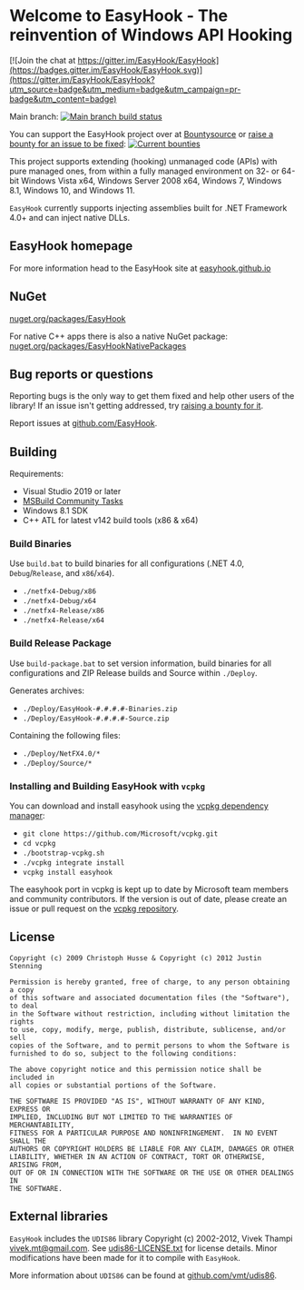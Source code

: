 # Welcome to EasyHook - The reinvention of Windows API Hooking

[![Join the chat at https://gitter.im/EasyHook/EasyHook](https://badges.gitter.im/EasyHook/EasyHook.svg)](https://gitter.im/EasyHook/EasyHook?utm_source=badge&utm_medium=badge&utm_campaign=pr-badge&utm_content=badge)

Main branch: [![Main branch build status](https://ci.appveyor.com/api/projects/status/qf77u222llodmtsw/branch/main?svg=true)](https://ci.appveyor.com/project/joelvaneenwyk/easyhook)

You can support the EasyHook project over at [Bountysource](https://www.bountysource.com/teams/easyhook) or [raise a bounty for an issue to be fixed](https://www.bountysource.com/teams/easyhook/issues): [![Current bounties](https://api.bountysource.com/badge/team?team_id=104536)](https://www.bountysource.com/teams/easyhook/bounties)

This project supports extending (hooking) unmanaged code (APIs) with pure managed ones, from within a fully managed environment on 32- or 64-bit Windows Vista x64, Windows Server 2008 x64, Windows 7, Windows 8.1, Windows 10, and Windows 11.

`EasyHook` currently supports injecting assemblies built for .NET Framework 4.0+ and can inject native DLLs.

## EasyHook homepage

For more information head to the EasyHook site at [easyhook.github.io](https://easyhook.github.io/)

## NuGet

[nuget.org/packages/EasyHook](https://www.nuget.org/packages/EasyHook)

For native C++ apps there is also a native NuGet package: [nuget.org/packages/EasyHookNativePackages](https://www.nuget.org/packages/EasyHookNativePackage)

## Bug reports or questions

Reporting bugs is the only way to get them fixed and help other users of the library! If an issue isn't getting addressed, try [raising a bounty for it](https://www.bountysource.com/teams/easyhook/issues).

Report issues at [github.com/EasyHook](https://github.com/EasyHook/EasyHook/issues).

## Building

Requirements:

* Visual Studio 2019 or later
* [MSBuild Community Tasks](https://github.com/loresoft/msbuildtasks)
* Windows 8.1 SDK
* C++ ATL for latest v142 build tools (x86 & x64)

### Build Binaries

Use `build.bat` to build binaries for all configurations (.NET 4.0, `Debug`/`Release`, and `x86`/`x64`).

* `./netfx4-Debug/x86`
* `./netfx4-Debug/x64`
* `./netfx4-Release/x86`
* `./netfx4-Release/x64`

### Build Release Package

Use `build-package.bat` to set version information, build binaries for all
configurations and ZIP Release builds and Source within `./Deploy`.

Generates archives:

* `./Deploy/EasyHook-#.#.#.#-Binaries.zip`
* `./Deploy/EasyHook-#.#.#.#-Source.zip`

Containing the following files:

* `./Deploy/NetFX4.0/*`
* `./Deploy/Source/*`

### Installing and Building EasyHook with `vcpkg`

You can download and install easyhook using the [vcpkg dependency manager](https://github.com/Microsoft/vcpkg):

* `git clone https://github.com/Microsoft/vcpkg.git`
* `cd vcpkg`
* `./bootstrap-vcpkg.sh`
* `./vcpkg integrate install`
* `vcpkg install easyhook`

The easyhook port in vcpkg is kept up to date by Microsoft team members and community contributors. If the version is out of date, please create an issue or pull request on the [vcpkg repository](https://github.com/Microsoft/vcpkg).

## License

    Copyright (c) 2009 Christoph Husse & Copyright (c) 2012 Justin Stenning

    Permission is hereby granted, free of charge, to any person obtaining a copy
    of this software and associated documentation files (the "Software"), to deal
    in the Software without restriction, including without limitation the rights
    to use, copy, modify, merge, publish, distribute, sublicense, and/or sell
    copies of the Software, and to permit persons to whom the Software is
    furnished to do so, subject to the following conditions:

    The above copyright notice and this permission notice shall be included in
    all copies or substantial portions of the Software.

    THE SOFTWARE IS PROVIDED "AS IS", WITHOUT WARRANTY OF ANY KIND, EXPRESS OR
    IMPLIED, INCLUDING BUT NOT LIMITED TO THE WARRANTIES OF MERCHANTABILITY,
    FITNESS FOR A PARTICULAR PURPOSE AND NONINFRINGEMENT.  IN NO EVENT SHALL THE
    AUTHORS OR COPYRIGHT HOLDERS BE LIABLE FOR ANY CLAIM, DAMAGES OR OTHER
    LIABILITY, WHETHER IN AN ACTION OF CONTRACT, TORT OR OTHERWISE, ARISING FROM,
    OUT OF OR IN CONNECTION WITH THE SOFTWARE OR THE USE OR OTHER DEALINGS IN
    THE SOFTWARE.

## External libraries

`EasyHook` includes the `UDIS86` library Copyright (c) 2002-2012, Vivek Thampi <vivek.mt@gmail.com>. See [udis86-LICENSE.txt](DriverShared/Disassembler/udis86-LICENSE.txt) for license details. Minor modifications have been made for it to compile with `EasyHook`.

More information about `UDIS86` can be found at [github.com/vmt/udis86](https://github.com/vmt/udis86).
